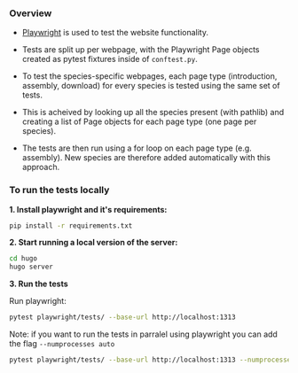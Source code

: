 

### Overview 

- [Playwright](https://playwright.dev/python/) is used to test the website functionality. 

- Tests are split up per webpage, with the Playwright Page objects created as pytest fixtures inside of `conftest.py`. 

- To test the species-specific webpages, each page type (introduction, assembly, download) for every species is tested using the same set of tests. 

- This is acheived by looking up all the species present (with pathlib) and creating a list of Page objects for each page type (one page per species).

- The tests are then run using a for loop on each page type (e.g. assembly). New species are therefore added automatically with this approach. 


### To run the tests locally 

**1. Install playwright and it's requirements:**

```bash
pip install -r requirements.txt
```

**2. Start running a local version of the server:**

```bash
cd hugo
hugo server
```

**3. Run the tests**

Run playwright:
```bash
pytest playwright/tests/ --base-url http://localhost:1313 
```

Note: if you want to run the tests in parralel using playwright you can add the flag `--numprocesses auto`

```bash
pytest playwright/tests/ --base-url http://localhost:1313 --numprocesses auto
```